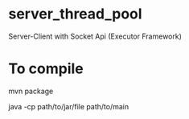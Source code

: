 # server_thread_pool
Server-Client with Socket Api (Executor Framework)

# To compile
mvn package

java -cp path/to/jar/file path/to/main